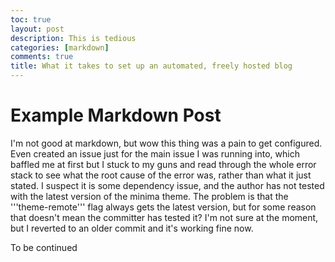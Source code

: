 ```yaml
---
toc: true
layout: post
description: This is tedious
categories: [markdown]
comments: true
title: What it takes to set up an automated, freely hosted blog
---
```

# Example Markdown Post

I'm not good at markdown, but wow this thing was a pain to get configured. Even created an issue just for the main issue I was running into, which baffled me at first but I stuck to my guns and read through the whole error stack to see what the root cause of the error was, rather than what it just stated. I suspect it is some dependency issue, and the author has not tested with the latest version of the minima theme. The problem is that the '''theme-remote''' flag always gets the latest version, but for some reason that doesn't mean the committer has tested it? I'm not sure at the moment, but I reverted to an older commit and it's working fine now.

To be continued